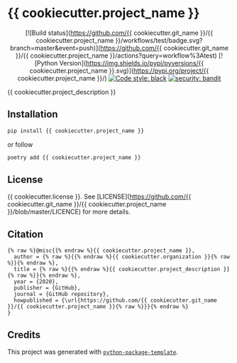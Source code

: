 # {{ cookiecutter.project_name }}

<div align="center">

[![Build status](https://github.com/{{ cookiecutter.git_name }}/{{ cookiecutter.project_name }}/workflows/test/badge.svg?branch=master&event=push)](https://github.com/{{ cookiecutter.git_name }}/{{ cookiecutter.project_name }}/actions?query=workflow%3Atest)
[![Python Version](https://img.shields.io/pypi/pyversions/{{ cookiecutter.project_name }}.svg)](https://pypi.org/project/{{ cookiecutter.project_name }}/)
[![Code style: black](https://img.shields.io/badge/code%20style-black-000000.svg)](https://github.com/psf/black)
[![security: bandit](https://img.shields.io/badge/security-bandit-green.svg)](https://github.com/PyCQA/bandit)

</div>

{{ cookiecutter.project_description }}

## Installation

```bash
pip install {{ cookiecutter.project_name }}
```

or follow

```bash
poetry add {{ cookiecutter.project_name }}
```

## License

{{ cookiecutter.license }}. See [LICENSE](https://github.com/{{ cookiecutter.git_name }}/{{ cookiecutter.project_name }}/blob/master/LICENCE) for more details.

## Citation

```
{% raw %}@misc{{% endraw %}{{ cookiecutter.project_name }},
  author = {% raw %}{{% endraw %}{{ cookiecutter.organization }}{% raw %}}{% endraw %},
  title = {% raw %}{{% endraw %}{{ cookiecutter.project_description }}{% raw %}}{% endraw %},
  year = {2020},
  publisher = {GitHub},
  journal = {GitHub repository},
  howpublished = {\url{https://github.com/{{ cookiecutter.git_name }}/{{ cookiecutter.project_name }}{% raw %}}}{% endraw %}
}
```

## Credits

This project was generated with [`python-package-template`](https://github.com/TezRomacH/python-package-template).
